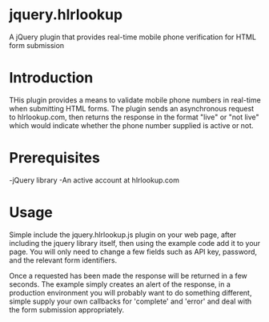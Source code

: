 # jquery.hlrlookup
A jQuery plugin that provides real-time mobile phone verification for HTML form submission

# Introduction
THis plugin provides a means to validate mobile phone numbers in real-time when submitting HTML forms. The plugin sends an asynchronous request to hlrlookup.com, then returns the response in the format "live" or "not live" which would indicate whether the phone number supplied is active or not.

# Prerequisites
-jQuery library
-An active account at hlrlookup.com

# Usage
Simple include the jquery.hlrlookup.js plugin on your web page, after including the jquery library itself, then using the example code add it to your page. You will only need to change a few fields such as API key, password, and the relevant form identifiers.

Once a requested has been made the response will be returned in a few seconds. The example simply creates an alert of the response, in a production environment you will probably want to do something different, simple supply your own callbacks for 'complete' and 'error' and deal with the form submission appropriately.
